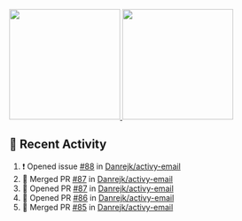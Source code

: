 <a href="https://github.com/anuraghazra/github-readme-stats">
  <img height=200 src="https://readme-stats-danrejk.vercel.app/api?username=Danrejk&theme=github_dark&border_color=3d444d&count_private=true" />
</a>
<a href="https://github.com/anuraghazra/github-readme-stats">
  <img height=200 src="https://readme-stats-danrejk.vercel.app/api/top-langs/?username=Danrejk&layout=donut&theme=github_dark&border_color=3d444d&count_private=true" />
</a>

## 🚀 Recent Activity  
<!--START_SECTION:activity-->
1. ❗ Opened issue [#88](https://github.com/Danrejk/activy-email/issues/88) in [Danrejk/activy-email](https://github.com/Danrejk/activy-email)
2. 🎉 Merged PR [#87](https://github.com/Danrejk/activy-email/pull/87) in [Danrejk/activy-email](https://github.com/Danrejk/activy-email)
3. 💪 Opened PR [#87](https://github.com/Danrejk/activy-email/pull/87) in [Danrejk/activy-email](https://github.com/Danrejk/activy-email)
4. 💪 Opened PR [#86](https://github.com/Danrejk/activy-email/pull/86) in [Danrejk/activy-email](https://github.com/Danrejk/activy-email)
5. 🎉 Merged PR [#85](https://github.com/Danrejk/activy-email/pull/85) in [Danrejk/activy-email](https://github.com/Danrejk/activy-email)
<!--END_SECTION:activity-->
